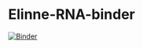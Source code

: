 # Elinne-RNA-binder
[![Binder](https://mybinder.org/badge_logo.svg)](https://mybinder.org/v2/gh/elinneb/Elinne-RNA-binder/master?urlpath=lab)

